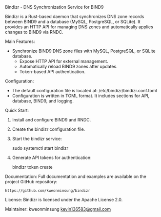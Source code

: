 Bindizr - DNS Synchronization Service for BIND9

Bindizr is a Rust-based daemon that synchronizes DNS zone records between BIND9 and a database (MySQL, PostgreSQL, or SQLite).
It provides an HTTP API for managing DNS zones and automatically applies changes to BIND9 via RNDC.

Main Features:
- Synchronize BIND9 DNS zone files with MySQL, PostgreSQL, or SQLite database.
  - Expose HTTP API for external management.
  - Automatically reload BIND9 zones after updates.
  - Token-based API authentication.

Configuration:
  - The default configuration file is located at:
      /etc/bindizr/bindizr.conf.toml
  - Configuration is written in TOML format. It includes sections for API, database, BIND9, and logging.

Quick Start:
  1. Install and configure BIND9 and RNDC.
  2. Create the bindizr configuration file.
  3. Start the bindizr service:

     sudo systemctl start bindizr

  4. Generate API tokens for authentication:

     bindizr token create

Documentation:
  Full documentation and examples are available on the project GitHub repository:

    https://github.com/kweonminsung/bindizr

License:
  Bindizr is licensed under the Apache License 2.0.

Maintainer:
  kweonminsung kevin136583@gmail.com
